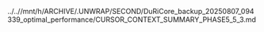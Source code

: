 ../..//mnt/h/ARCHIVE/.UNWRAP/SECOND/DuRiCore_backup_20250807_094339_optimal_performance/CURSOR_CONTEXT_SUMMARY_PHASE5_5_3.md